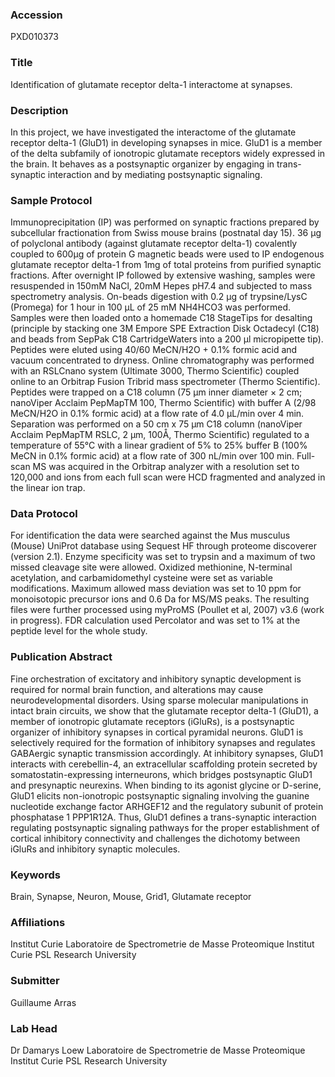 ### Accession
PXD010373

### Title
Identification of glutamate receptor delta-1 interactome at synapses.

### Description
In this project, we have investigated the interactome of the glutamate receptor delta-1 (GluD1) in developing synapses in mice. GluD1 is a member of the delta subfamily of ionotropic glutamate receptors widely expressed in the brain. It behaves as a postsynaptic organizer by engaging in trans-synaptic interaction and by mediating postsynaptic signaling.

### Sample Protocol
Immunoprecipitation (IP) was performed on synaptic fractions prepared by subcellular fractionation from Swiss mouse brains (postnatal day 15). 36 μg of polyclonal antibody (against glutamate receptor delta-1) covalently coupled to 600μg of protein G magnetic beads were used to IP endogenous glutamate receptor delta-1 from 1mg of total proteins from purified synaptic fractions. After overnight IP followed by extensive washing, samples were resuspended in 150mM NaCl, 20mM Hepes pH7.4 and subjected to mass spectrometry analysis. On-beads digestion with 0.2 μg of trypsine/LysC (Promega) for 1 hour in 100 µL of 25 mM NH4HCO3 was performed. Samples were then loaded onto a homemade C18 StageTips for desalting (principle by stacking one 3M Empore SPE Extraction Disk Octadecyl (C18) and beads from SepPak C18 CartridgeWaters into a 200 μl micropipette tip). Peptides were eluted using 40/60 MeCN/H2O + 0.1% formic acid and vacuum concentrated to dryness. Online chromatography was performed with an RSLCnano system (Ultimate 3000, Thermo Scientific) coupled online to an Orbitrap Fusion Tribrid mass spectrometer (Thermo Scientific). Peptides were trapped on a C18 column (75 μm inner diameter × 2 cm; nanoViper Acclaim PepMapTM 100, Thermo Scientific) with buffer A (2/98 MeCN/H2O in 0.1% formic acid) at a flow rate of 4.0 µL/min over 4 min. Separation was performed on a 50 cm x 75 μm C18 column (nanoViper Acclaim PepMapTM RSLC, 2 μm, 100Å, Thermo Scientific) regulated to a temperature of 55°C with a linear gradient of 5% to 25% buffer B (100% MeCN in 0.1% formic acid) at a flow rate of 300 nL/min over 100 min. Full-scan MS was acquired in the Orbitrap analyzer with a resolution set to 120,000 and ions from each full scan were HCD fragmented and analyzed in the linear ion trap.

### Data Protocol
For identification the data were searched against the Mus musculus (Mouse) UniProt database using Sequest HF through proteome discoverer (version 2.1). Enzyme specificity was set to trypsin and a maximum of two missed cleavage site were allowed. Oxidized methionine, N-terminal acetylation, and carbamidomethyl cysteine were set as variable modifications. Maximum allowed mass deviation was set to 10 ppm for monoisotopic precursor ions and 0.6 Da for MS/MS peaks.  The resulting files were further processed using myProMS (Poullet et al, 2007) v3.6 (work in progress). FDR calculation used Percolator and was set to 1% at the peptide level for the whole study.

### Publication Abstract
Fine orchestration of excitatory and inhibitory synaptic development is required for normal brain function, and alterations may cause neurodevelopmental disorders. Using sparse molecular manipulations in intact brain circuits, we show that the glutamate receptor delta-1 (GluD1), a member of ionotropic glutamate receptors (iGluRs), is a postsynaptic organizer of inhibitory synapses in cortical pyramidal neurons. GluD1 is selectively required for the formation of inhibitory synapses and regulates GABAergic synaptic transmission accordingly. At inhibitory synapses, GluD1 interacts with cerebellin-4, an extracellular scaffolding protein secreted by somatostatin-expressing interneurons, which bridges postsynaptic GluD1 and presynaptic neurexins. When binding to its agonist glycine or D-serine, GluD1 elicits non-ionotropic postsynaptic signaling involving the guanine nucleotide exchange factor ARHGEF12 and the regulatory subunit of protein phosphatase 1 PPP1R12A. Thus, GluD1 defines a trans-synaptic interaction regulating postsynaptic signaling pathways for the proper establishment of cortical inhibitory connectivity and challenges the dichotomy between iGluRs and inhibitory synaptic molecules.

### Keywords
Brain, Synapse, Neuron, Mouse, Grid1, Glutamate receptor

### Affiliations
Institut Curie
Laboratoire de Spectrometrie de Masse Proteomique  Institut Curie  PSL Research University

### Submitter
Guillaume Arras

### Lab Head
Dr Damarys Loew
Laboratoire de Spectrometrie de Masse Proteomique  Institut Curie  PSL Research University


